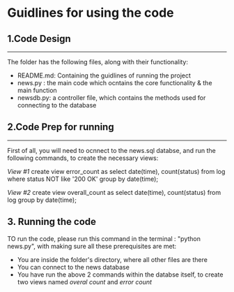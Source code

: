 # Guidlines for using the code

##  1.Code Design

------
The folder has the following files, along with their functionality:
* README.md: Containing the guidlines of running the project
* news.py : the main code which ocntains the core functionality & the main function
* newsdb.py: a controller file, which contains the methods used for connecting to the database


##  2.Code Prep for running
----
First of all, you will need to ocnnect to the news.sql databse, and run the following commands, to create the necessary views:

*View #1*
create view error_count as select date(time), count(status) from log where status NOT like '200 OK' group by date(time);

*View #2*
create view overall_count as select date(time), count(status) from log group by date(time);


## 3. Running the code

TO run the code, please run this command in the terminal : "python news.py", with making sure all these prerequisites are met:
* You are inside the folder's directory, where all other files are there
* You can connect to the news database
* You have run the above 2 commands within the databse itself, to create two views named _overal count_ and _error count_